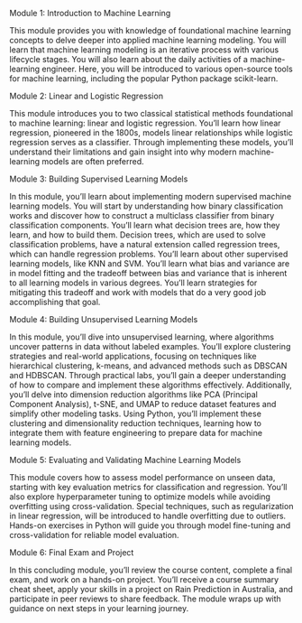 Module 1: Introduction to Machine Learning

This module provides you with knowledge of foundational machine learning concepts to delve deeper into applied machine learning modeling. You will learn that machine learning modeling is an iterative process with various lifecycle stages. You will also learn about the daily activities of a machine-learning engineer. Here, you will be introduced to various open-source tools for machine learning, including the popular Python package scikit-learn.

Module 2: Linear and Logistic Regression

This module introduces you to two classical statistical methods foundational to machine learning: linear and logistic regression. You’ll learn how linear regression, pioneered in the 1800s, models linear relationships while logistic regression serves as a classifier. Through implementing these models, you’ll understand their limitations and gain insight into why modern machine-learning models are often preferred.

Module 3: Building Supervised Learning Models

In this module, you’ll learn about implementing modern supervised machine learning models. You will start by understanding how binary classification works and discover how to construct a multiclass classifier from binary classification components. You’ll learn what decision trees are, how they learn, and how to build them. Decision trees, which are used to solve classification problems, have a natural extension called regression trees, which can handle regression problems. You’ll learn about other supervised learning models, like KNN and SVM. You’ll learn what bias and variance are in model fitting and the tradeoff between bias and variance that is inherent to all learning models in various degrees. You’ll learn strategies for mitigating this tradeoff and work with models that do a very good job accomplishing that goal.

Module 4: Building Unsupervised Learning Models

In this module, you’ll dive into unsupervised learning, where algorithms uncover patterns in data without labeled examples. You’ll explore clustering strategies and real-world applications, focusing on techniques like hierarchical clustering, k-means, and advanced methods such as DBSCAN and HDBSCAN. Through practical labs, you’ll gain a deeper understanding of how to compare and implement these algorithms effectively. Additionally, you’ll delve into dimension reduction algorithms like PCA (Principal Component Analysis), t-SNE, and UMAP to reduce dataset features and simplify other modeling tasks. Using Python, you’ll implement these clustering and dimensionality reduction techniques, learning how to integrate them with feature engineering to prepare data for machine learning models.

Module 5: Evaluating and Validating Machine Learning Models

This module covers how to assess model performance on unseen data, starting with key evaluation metrics for classification and regression. You’ll also explore hyperparameter tuning to optimize models while avoiding overfitting using cross-validation. Special techniques, such as regularization in linear regression, will be introduced to handle overfitting due to outliers. Hands-on exercises in Python will guide you through model fine-tuning and cross-validation for reliable model evaluation.

Module 6: Final Exam and Project

In this concluding module, you’ll review the course content, complete a final exam, and work on a hands-on project. You’ll receive a course summary cheat sheet, apply your skills in a project on Rain Prediction in Australia, and participate in peer reviews to share feedback. The module wraps up with guidance on next steps in your learning journey.